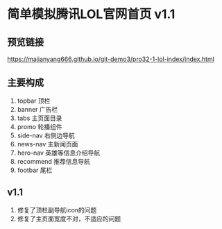 # 简单模拟腾讯LOL官网首页 v1.1
## 预览链接
https://majianyang666.github.io/git-demo3/pro32-1-lol-index/index.html
## 主要构成
1. topbar 顶栏
2. banner 广告栏
3. tabs 主页面目录
4. promo 轮播组件
5. side-nav 右侧边导航
6. news-nav 主新闻页面
7. hero-nav 英雄等信息介绍导航
8. recommend 推荐信息导航
9. footbar 尾栏

## v1.1
1. 修复了顶栏副导航icon的问题
2. 修复了主页面宽度不对，不适应的问题
